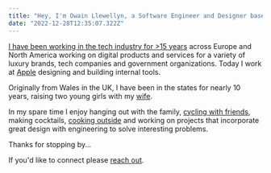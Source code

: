 ```yaml
---
title: "Hey, I'm Owain Llewellyn, a Software Engineer and Designer based in Austin, TX."
date: "2022-12-28T12:35:07.322Z"
---
```


[I have been working in the tech industry for >15 years](https://www.linkedin.com/in/owainllewellyn) across Europe and North America working on digital products and services for a variety of luxury brands, tech companies and government organizations. Today I work at [Apple](https://apple.com) designing and building internal tools.

Originally from Wales in the UK, I have been in the states for nearly 10 years, raising two young girls with my [wife](https://www.selostudios.com/about).

In my spare time I enjoy hanging out with the family, [cycling with friends](https://breakfastclubatx.com), making cocktails, [cooking outside](https://us.gozney.com) and working on projects that incorporate great design with engineering to solve interesting problems.

Thanks for stopping by...

If you'd like to connect please [reach out](mailto:owain@owainl.co?subject=Website%20enquiry).